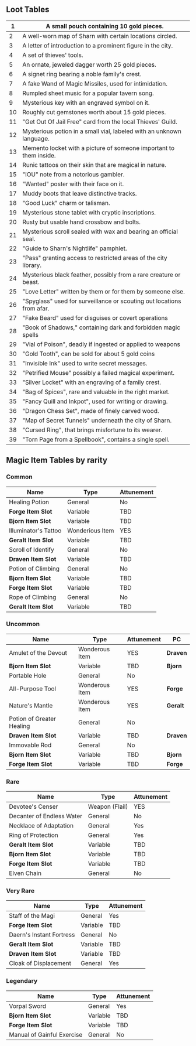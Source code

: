 ## Loot Tables

| 1   | A small pouch containing 10 gold pieces.                              |
| --- | --------------------------------------------------------------------- |
| 2   | A well-worn map of Sharn with certain locations circled.              |
| 3   | A letter of introduction to a prominent figure in the city.           |
| 4   | A set of thieves' tools.                                              |
| 5   | An ornate, jeweled dagger worth 25 gold pieces.                       |
| 6   | A signet ring bearing a noble family's crest.                         |
| 7   | A fake Wand of Magic Missiles, used for intimidation.                 |
| 8   | Rumpled sheet music for a popular tavern song.                        |
| 9   | Mysterious key with an engraved symbol on it.                         |
| 10  | Roughly cut gemstones worth about 15 gold pieces.                     |
| 11  | "Get Out Of Jail Free" card from the local Thieves' Guild.            |
| 12  | Mysterious potion in a small vial, labeled with an unknown language.  |
| 13  | Memento locket with a picture of someone important to them inside.    |
| 14  | Runic tattoos on their skin that are magical in nature.               |
| 15  | "IOU" note from a notorious gambler.                                  |
| 16  | "Wanted" poster with their face on it.                                |
| 17  | Muddy boots that leave distinctive tracks.                            |
| 18  | "Good Luck" charm or talisman.                                        |
| 19  | Mysterious stone tablet with cryptic inscriptions.                    |
| 20  | Rusty but usable hand crossbow and bolts.                             |
| 21  | Mysterious scroll sealed with wax and bearing an official seal.       |
| 22  | "Guide to Sharn's Nightlife" pamphlet.                                |
| 23  | "Pass" granting access to restricted areas of the city library.       |
| 24  | Mysterious black feather, possibly from a rare creature or beast.     |
| 25  | "Love Letter" written by them or for them by someone else.            |
| 26  | "Spyglass" used for surveillance or scouting out locations from afar. |
| 27  | "Fake Beard" used for disguises or covert operations                  |
| 28  | "Book of Shadows," containing dark and forbidden magic spells         |
| 29  | "Vial of Poison", deadly if ingested or applied to weapons            |
| 30  | "Gold Tooth", can be sold for about 5 gold coins                      |
| 31  | "Invisible Ink" used to write secret messages.                        |
| 32  | "Petrified Mouse" possibly a failed magical experiment.               |
| 33  | "Silver Locket" with an engraving of a family crest.                  |
| 34  | "Bag of Spices", rare and valuable in the right market.               |
| 35  | "Fancy Quill and Inkpot", used for writing or drawing.                |
| 36  | "Dragon Chess Set", made of finely carved wood.                       |
| 37  | "Map of Secret Tunnels" underneath the city of Sharn.                 |
| 38  | "Cursed Ring", that brings misfortune to its wearer.                  |
| 39  | "Torn Page from a Spellbook", contains a single spell.                |

## Magic Item Tables by rarity

### Common

| Name                 | Type            | Attunement |
| -------------------- | --------------- | ---------- |
| Healing Potion       | General         | No         |
| **Forge Item Slot**  | Variable        | TBD        |
| **Bjorn Item Slot**  | Variable        | TBD        |
| Illuminator's Tattoo | Wonderious Item | YES        |
| **Geralt Item Slot** | Variable        | TBD        |
| Scroll of Identify   | General         | No         |
| **Draven Item Slot** | Variable        | TBD        |
| Potion of Climbing   | General         | No         |
| **Bjorn Item Slot**  | Variable        | TBD        |
| **Forge Item Slot**  | Variable        | TBD        |
| Rope of Climbing     | General         | No         |
| **Geralt Item Slot** | Variable        | TBD        |

### Uncommon
| Name                      | Type           | Attunement | PC         |
| ------------------------- | -------------- | ---------- | ---------- |
| Amulet of the Devout      | Wonderous Item | YES        | **Draven** |
| **Bjorn Item Slot**       | Variable       | TBD        | **Bjorn**  |
| Portable Hole             | General        | No         |            |
| All-Purpose Tool          | Wonderous Item | YES        | **Forge**  |
| Nature's Mantle           | Wonderous Item | YES        | **Geralt** |
| Potion of Greater Healing | General        | No         |            |
| **Draven Item Slot**      | Variable       | TBD        | **Draven** |
| Immovable Rod             | General        | No         |            |
| **Bjorn Item Slot**       | Variable       | TBD        | **Bjorn**  |
| **Forge Item Slot**       | Variable       | TBD        | **Forge**  |

### Rare
| Name                      | Type           | Attunement |
| ------------------------- | -------------- | ---------- |
| Devotee's Censer          | Weapon (Flail) | YES        |
| Decanter of Endless Water | General        | No         |
| Necklace of Adaptation    | General        | Yes        |
| Ring of Protection        | General        | Yes        |
| **Geralt Item Slot**      | Variable       | TBD        |
| **Bjorn Item Slot**       | Variable       | TBD        |
| **Forge Item Slot**       | Variable       | TBD        |
| Elven Chain               | General        | No         |

### Very Rare
| Name                     | Type     | Attunement |
| ------------------------ | -------- | ---------- |
| Staff of the Magi        | General  | Yes        |
| **Forge Item Slot**      | Variable | TBD        |
| Daern's Instant Fortress | General  | No         |
| **Geralt Item Slot**     | Variable | TBD        |
| **Draven Item Slot**     | Variable | TBD        |
| Cloak of Displacement    | General  | Yes        |

### Legendary
| Name                       | Type     | Attunement |
| -------------------------- | -------- | ---------- |
| Vorpal Sword               | General  | Yes        |
| **Bjorn Item Slot**        | Variable | TBD        |
| **Forge Item Slot**        | Variable | TBD        |
| Manual of Gainful Exercise | General  | No         |